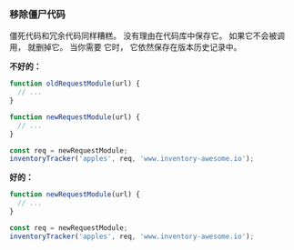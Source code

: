 ### 移除僵尸代码

僵死代码和冗余代码同样糟糕。 没有理由在代码库中保存它。 如果它不会被调用， 就删掉它。 当你需要
它时， 它依然保存在版本历史记录中。

**不好的：**
```js
function oldRequestModule(url) {
  // ...
}

function newRequestModule(url) {
  // ...
}

const req = newRequestModule;
inventoryTracker('apples', req, 'www.inventory-awesome.io');

```

**好的：**
```js
function newRequestModule(url) {
  // ...
}

const req = newRequestModule;
inventoryTracker('apples', req, 'www.inventory-awesome.io');
```
